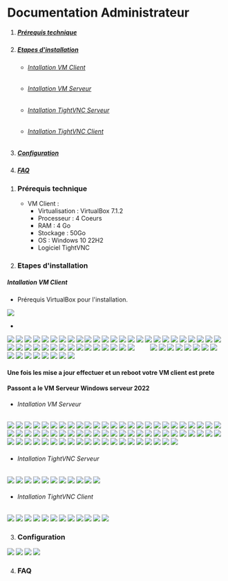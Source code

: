 # Documentation Administrateur

<!-- vscode-markdown-toc -->

1. ##### [Prérequis technique](#-Prérequis-technique)
2. ##### [Etapes d'installation](#-Etapes-d-installation)
   * ###### [Intallation VM Client](#-Intallation-VM-Client)
   * ###### [Intallation VM Serveur](#-Intallation-VM-Serveur)
   * ###### [Intallation TightVNC Serveur](#-Intallation-TightVNC-Serveur)
   * ###### [Intallation TightVNC Client](#-Intallation-TightVNC-Client)
4. ##### [Configuration](#-Configuration)
5. ##### [FAQ](#-FAQ)

<!-- vscode-markdown-toc -->


1. ###  Prérequis technique
   - VM Client :
      * Virtualisation : VirtualBox 7.1.2
      * Processeur : 4 Coeurs
      * RAM : 4 Go
      * Stockage : 50Go
      * OS : Windows 10 22H2 
      * Logiciel TightVNC

2. ###  Etapes d'installation

#####  Intallation VM Client

  * Prérequis VirtualBox pour l'installation. 

![](https://github.com/WildCodeSchool/TSSR-2409-JAUNE-P1-G4-Teleassistance/blob/main/image/Install_VM_Client/Capture%20d'%C3%A9cran%202024-10-10%20113954.png)

  * 
![](https://github.com/WildCodeSchool/TSSR-2409-JAUNE-P1-G4-Teleassistance/blob/main/image/Install_VM_Client/Capture%20d'%C3%A9cran%202024-10-10%20114112.png)
![](https://github.com/WildCodeSchool/TSSR-2409-JAUNE-P1-G4-Teleassistance/blob/main/image/Install_VM_Client/Capture%20d'%C3%A9cran%202024-10-10%20120601.png)
![](https://github.com/WildCodeSchool/TSSR-2409-JAUNE-P1-G4-Teleassistance/blob/main/image/Install_VM_Client/Capture%20d'%C3%A9cran%202024-10-10%20120642.png)
![](https://github.com/WildCodeSchool/TSSR-2409-JAUNE-P1-G4-Teleassistance/blob/main/image/Install_VM_Client/Capture%20d'%C3%A9cran%202024-10-10%20120937.png)
![](https://github.com/WildCodeSchool/TSSR-2409-JAUNE-P1-G4-Teleassistance/blob/main/image/Install_VM_Client/Capture%20d'%C3%A9cran%202024-10-10%20121301.png)
![](https://github.com/WildCodeSchool/TSSR-2409-JAUNE-P1-G4-Teleassistance/blob/main/image/Install_VM_Client/Capture%20d'%C3%A9cran%202024-10-10%20121326.png)
![](https://github.com/WildCodeSchool/TSSR-2409-JAUNE-P1-G4-Teleassistance/blob/main/image/Install_VM_Client/Capture%20d'%C3%A9cran%202024-10-10%20121345.png)
![](https://github.com/WildCodeSchool/TSSR-2409-JAUNE-P1-G4-Teleassistance/blob/main/image/Install_VM_Client/Capture%20d'%C3%A9cran%202024-10-10%20121410.png)
![](https://github.com/WildCodeSchool/TSSR-2409-JAUNE-P1-G4-Teleassistance/blob/main/image/Install_VM_Client/Capture%20d'%C3%A9cran%202024-10-10%20122302.png)
![](https://github.com/WildCodeSchool/TSSR-2409-JAUNE-P1-G4-Teleassistance/blob/main/image/Install_VM_Client/Capture%20d'%C3%A9cran%202024-10-10%20122333.png)
![](https://github.com/WildCodeSchool/TSSR-2409-JAUNE-P1-G4-Teleassistance/blob/main/image/Install_VM_Client/Capture%20d'%C3%A9cran%202024-10-10%20122400.png)
![](https://github.com/WildCodeSchool/TSSR-2409-JAUNE-P1-G4-Teleassistance/blob/main/image/Install_VM_Client/Capture%20d'%C3%A9cran%202024-10-10%20122427.png)
![](https://github.com/WildCodeSchool/TSSR-2409-JAUNE-P1-G4-Teleassistance/blob/main/image/Install_VM_Client/Capture%20d'%C3%A9cran%202024-10-10%20130649.png)
![](https://github.com/WildCodeSchool/TSSR-2409-JAUNE-P1-G4-Teleassistance/blob/main/image/Install_VM_Client/Capture%20d'%C3%A9cran%202024-10-10%20130723.png)
![](https://github.com/WildCodeSchool/TSSR-2409-JAUNE-P1-G4-Teleassistance/blob/main/image/Install_VM_Client/Capture%20d'%C3%A9cran%202024-10-10%20130746.png)
![](https://github.com/WildCodeSchool/TSSR-2409-JAUNE-P1-G4-Teleassistance/blob/main/image/Install_VM_Client/Capture%20d'%C3%A9cran%202024-10-10%20130823.png)
![](https://github.com/WildCodeSchool/TSSR-2409-JAUNE-P1-G4-Teleassistance/blob/main/image/Install_VM_Client/Capture%20d'%C3%A9cran%202024-10-10%20130922.png)
![](https://github.com/WildCodeSchool/TSSR-2409-JAUNE-P1-G4-Teleassistance/blob/main/image/Install_VM_Client/Capture%20d'%C3%A9cran%202024-10-10%20130958.png)
![](https://github.com/WildCodeSchool/TSSR-2409-JAUNE-P1-G4-Teleassistance/blob/main/image/Install_VM_Client/Capture%20d'%C3%A9cran%202024-10-10%20131109.png)
![](https://github.com/WildCodeSchool/TSSR-2409-JAUNE-P1-G4-Teleassistance/blob/main/image/Install_VM_Client/Capture%20d'%C3%A9cran%202024-10-10%20131126.png)
![](https://github.com/WildCodeSchool/TSSR-2409-JAUNE-P1-G4-Teleassistance/blob/main/image/Install_VM_Client/Capture%20d'%C3%A9cran%202024-10-10%20131203.png)
![](https://github.com/WildCodeSchool/TSSR-2409-JAUNE-P1-G4-Teleassistance/blob/main/image/Install_VM_Client/Capture%20d'%C3%A9cran%202024-10-10%20131223.png)
![](https://github.com/WildCodeSchool/TSSR-2409-JAUNE-P1-G4-Teleassistance/blob/main/image/Install_VM_Client/Capture%20d'%C3%A9cran%202024-10-10%20131251.png)
![](https://github.com/WildCodeSchool/TSSR-2409-JAUNE-P1-G4-Teleassistance/blob/main/image/Install_VM_Client/Capture%20d'%C3%A9cran%202024-10-10%20131258.png)
![](https://github.com/WildCodeSchool/TSSR-2409-JAUNE-P1-G4-Teleassistance/blob/main/image/Install_VM_Client/Capture%20d'%C3%A9cran%202024-10-10%20131325.png)
![](https://github.com/WildCodeSchool/TSSR-2409-JAUNE-P1-G4-Teleassistance/blob/main/image/Install_VM_Client/Capture%20d'%C3%A9cran%202024-10-10%20131348.png)
![](https://github.com/WildCodeSchool/TSSR-2409-JAUNE-P1-G4-Teleassistance/blob/main/image/Install_VM_Client/Capture%20d'%C3%A9cran%202024-10-10%20131404.png)
![](https://github.com/WildCodeSchool/TSSR-2409-JAUNE-P1-G4-Teleassistance/blob/main/image/Install_VM_Client/Capture%20d'%C3%A9cran%202024-10-10%20131418.png)
![](https://github.com/WildCodeSchool/TSSR-2409-JAUNE-P1-G4-Teleassistance/blob/main/image/Install_VM_Client/Capture%20d'%C3%A9cran%202024-10-10%20131438.png)
![](https://github.com/WildCodeSchool/TSSR-2409-JAUNE-P1-G4-Teleassistance/blob/main/image/Install_VM_Client/Capture%20d'%C3%A9cran%202024-10-10%20131457.png)
![](https://github.com/WildCodeSchool/TSSR-2409-JAUNE-P1-G4-Teleassistance/blob/main/image/Install_VM_Client/Capture%20d'%C3%A9cran%202024-10-10%20131518.png)
![](https://github.com/WildCodeSchool/TSSR-2409-JAUNE-P1-G4-Teleassistance/blob/main/image/Install_VM_Client/Capture%20d'%C3%A9cran%202024-10-10%20131558.png)
![](https://github.com/WildCodeSchool/TSSR-2409-JAUNE-P1-G4-Teleassistance/blob/main/image/Install_VM_Client/Capture%20d'%C3%A9cran%202024-10-10%20131729.png)
![](https://github.com/WildCodeSchool/TSSR-2409-JAUNE-P1-G4-Teleassistance/blob/main/image/Install_VM_Client/Capture%20d'%C3%A9cran%202024-10-10%20131920.png)
![](https://github.com/WildCodeSchool/TSSR-2409-JAUNE-P1-G4-Teleassistance/blob/main/image/Install_VM_Client/Capture%20d'%C3%A9cran%202024-10-10%20131947.png)
![](https://github.com/WildCodeSchool/TSSR-2409-JAUNE-P1-G4-Teleassistance/blob/main/image/Install_VM_Client/Capture%20d'%C3%A9cran%202024-10-10%20132012.png)
![](https://github.com/WildCodeSchool/TSSR-2409-JAUNE-P1-G4-Teleassistance/blob/main/image/Install_VM_Client/Capture%20d'%C3%A9cran%202024-10-10%20132019.png)
![](https://github.com/WildCodeSchool/TSSR-2409-JAUNE-P1-G4-Teleassistance/blob/main/image/Install_VM_Client/Capture%20d'%C3%A9cran%202024-10-10%20132059.png)
![](https://github.com/WildCodeSchool/TSSR-2409-JAUNE-P1-G4-Teleassistance/blob/main/image/Install_VM_Client/Capture%20d'%C3%A9cran%202024-10-10%20132119.png)
![](https://github.com/WildCodeSchool/TSSR-2409-JAUNE-P1-G4-Teleassistance/blob/main/image/Install_VM_Client/Capture%20d'%C3%A9cran%202024-10-10%20132229.png)
![]( )
![]( )
![]( )
![]( )
![]( )
![]( )
![]( )
![]( )
![](https://github.com/WildCodeSchool/TSSR-2409-JAUNE-P1-G4-Teleassistance/blob/main/image/Install_VM_Client/Capture%20d'%C3%A9cran%202024-10-10%20132310.png)
![](https://github.com/WildCodeSchool/TSSR-2409-JAUNE-P1-G4-Teleassistance/blob/main/image/Install_VM_Client/Capture%20d'%C3%A9cran%202024-10-10%20132323.png)
![](https://github.com/WildCodeSchool/TSSR-2409-JAUNE-P1-G4-Teleassistance/blob/main/image/Install_VM_Client/Capture%20d'%C3%A9cran%202024-10-10%20132339.png)
![](https://github.com/WildCodeSchool/TSSR-2409-JAUNE-P1-G4-Teleassistance/blob/main/image/Install_VM_Client/Capture%20d'%C3%A9cran%202024-10-10%20132357.png)
![](https://github.com/WildCodeSchool/TSSR-2409-JAUNE-P1-G4-Teleassistance/blob/main/image/Install_VM_Client/Capture%20d'%C3%A9cran%202024-10-10%20132455.png)
![](https://github.com/WildCodeSchool/TSSR-2409-JAUNE-P1-G4-Teleassistance/blob/main/image/Install_VM_Client/Capture%20d'%C3%A9cran%202024-10-10%20132519.png)
![](https://github.com/WildCodeSchool/TSSR-2409-JAUNE-P1-G4-Teleassistance/blob/main/image/Install_VM_Client/Capture%20d'%C3%A9cran%202024-10-10%20132534.png)
![](https://github.com/WildCodeSchool/TSSR-2409-JAUNE-P1-G4-Teleassistance/blob/main/image/Install_VM_Client/Capture%20d'%C3%A9cran%202024-10-10%20132548.png)
![](https://github.com/WildCodeSchool/TSSR-2409-JAUNE-P1-G4-Teleassistance/blob/main/image/Install_VM_Client/Capture%20d'%C3%A9cran%202024-10-10%20132617.png)
![](https://github.com/WildCodeSchool/TSSR-2409-JAUNE-P1-G4-Teleassistance/blob/main/image/Install_VM_Client/Capture%20d'%C3%A9cran%202024-10-10%20133158.png)
![](https://github.com/WildCodeSchool/TSSR-2409-JAUNE-P1-G4-Teleassistance/blob/main/image/Install_VM_Client/Capture%20d'%C3%A9cran%202024-10-10%20133457.png)
![](https://github.com/WildCodeSchool/TSSR-2409-JAUNE-P1-G4-Teleassistance/blob/main/image/Install_VM_Client/Capture%20d'%C3%A9cran%202024-10-10%20133609.png)
![](https://github.com/WildCodeSchool/TSSR-2409-JAUNE-P1-G4-Teleassistance/blob/main/image/Install_VM_Client/Capture%20d'%C3%A9cran%202024-10-10%20133844.png)
![](https://github.com/WildCodeSchool/TSSR-2409-JAUNE-P1-G4-Teleassistance/blob/main/image/Install_VM_Client/Capture%20d'%C3%A9cran%202024-10-10%20133928.png)
![](https://github.com/WildCodeSchool/TSSR-2409-JAUNE-P1-G4-Teleassistance/blob/main/image/Install_VM_Client/Capture%20d'%C3%A9cran%202024-10-10%20133945.png)
![](https://github.com/WildCodeSchool/TSSR-2409-JAUNE-P1-G4-Teleassistance/blob/main/image/Install_VM_Client/Capture%20d'%C3%A9cran%202024-10-10%20134012.png)

#### Une fois les mise a jour effectuer et un reboot votre VM client est prete 

#### Passont a le VM Serveur Windows serveur 2022 

  * ######  <a name='Intallation-VM-Seveur'></a>Intallation VM Serveur

![](https://github.com/WildCodeSchool/TSSR-2409-JAUNE-P1-G4-Teleassistance/blob/main/image/Install_VM_Server/Capture%20d'%C3%A9cran%202024-10-09%20150223.png)
![](https://github.com/WildCodeSchool/TSSR-2409-JAUNE-P1-G4-Teleassistance/blob/main/image/Install_VM_Server/Capture%20d'%C3%A9cran%202024-10-09%20151518.png)
![](https://github.com/WildCodeSchool/TSSR-2409-JAUNE-P1-G4-Teleassistance/blob/main/image/Install_VM_Server/Capture%20d'%C3%A9cran%202024-10-09%20151700.png)
![](https://github.com/WildCodeSchool/TSSR-2409-JAUNE-P1-G4-Teleassistance/blob/main/image/Install_VM_Server/Capture%20d'%C3%A9cran%202024-10-09%20152016.png)
![](https://github.com/WildCodeSchool/TSSR-2409-JAUNE-P1-G4-Teleassistance/blob/main/image/Install_VM_Server/Capture%20d'%C3%A9cran%202024-10-09%20152230.png)
![](https://github.com/WildCodeSchool/TSSR-2409-JAUNE-P1-G4-Teleassistance/blob/main/image/Install_VM_Server/Capture%20d'%C3%A9cran%202024-10-09%20152333.png)
![](https://github.com/WildCodeSchool/TSSR-2409-JAUNE-P1-G4-Teleassistance/blob/main/image/Install_VM_Server/Capture%20d'%C3%A9cran%202024-10-09%20152442.png)
![](https://github.com/WildCodeSchool/TSSR-2409-JAUNE-P1-G4-Teleassistance/blob/main/image/Install_VM_Server/Capture%20d'%C3%A9cran%202024-10-09%20153457.png)
![](https://github.com/WildCodeSchool/TSSR-2409-JAUNE-P1-G4-Teleassistance/blob/main/image/Install_VM_Server/Capture%20d'%C3%A9cran%202024-10-09%20153634.png)
![](https://github.com/WildCodeSchool/TSSR-2409-JAUNE-P1-G4-Teleassistance/blob/main/image/Install_VM_Server/Capture%20d'%C3%A9cran%202024-10-09%20153736.png)
![](https://github.com/WildCodeSchool/TSSR-2409-JAUNE-P1-G4-Teleassistance/blob/main/image/Install_VM_Server/Capture%20d'%C3%A9cran%202024-10-09%20154020.png)
![](https://github.com/WildCodeSchool/TSSR-2409-JAUNE-P1-G4-Teleassistance/blob/main/image/Install_VM_Server/Capture%20d'%C3%A9cran%202024-10-09%20154450.png)
![](https://github.com/WildCodeSchool/TSSR-2409-JAUNE-P1-G4-Teleassistance/blob/main/image/Install_VM_Server/Capture%20d'%C3%A9cran%202024-10-09%20154500.png)
![](https://github.com/WildCodeSchool/TSSR-2409-JAUNE-P1-G4-Teleassistance/blob/main/image/Install_VM_Server/Capture%20d'%C3%A9cran%202024-10-09%20154840.png)
![](https://github.com/WildCodeSchool/TSSR-2409-JAUNE-P1-G4-Teleassistance/blob/main/image/Install_VM_Server/Capture%20d'%C3%A9cran%202024-10-09%20154916.png)
![](https://github.com/WildCodeSchool/TSSR-2409-JAUNE-P1-G4-Teleassistance/blob/main/image/Install_VM_Server/Capture%20d'%C3%A9cran%202024-10-09%20155033.png)
![](https://github.com/WildCodeSchool/TSSR-2409-JAUNE-P1-G4-Teleassistance/blob/main/image/Install_VM_Server/Capture%20d'%C3%A9cran%202024-10-09%20155228.png)
![](https://github.com/WildCodeSchool/TSSR-2409-JAUNE-P1-G4-Teleassistance/blob/main/image/Install_VM_Server/Capture%20d'%C3%A9cran%202024-10-09%20155329.png)
![](https://github.com/WildCodeSchool/TSSR-2409-JAUNE-P1-G4-Teleassistance/blob/main/image/Install_VM_Server/Capture%20d'%C3%A9cran%202024-10-09%20155545.png)
![](https://github.com/WildCodeSchool/TSSR-2409-JAUNE-P1-G4-Teleassistance/blob/main/image/Install_VM_Server/Capture%20d'%C3%A9cran%202024-10-09%20155640.png)
![](https://github.com/WildCodeSchool/TSSR-2409-JAUNE-P1-G4-Teleassistance/blob/main/image/Install_VM_Server/Capture%20d'%C3%A9cran%202024-10-09%20160146.png)
![](https://github.com/WildCodeSchool/TSSR-2409-JAUNE-P1-G4-Teleassistance/blob/main/image/Install_VM_Server/Capture%20d'%C3%A9cran%202024-10-09%20160202.png)
![](https://github.com/WildCodeSchool/TSSR-2409-JAUNE-P1-G4-Teleassistance/blob/main/image/Install_VM_Server/Capture%20d'%C3%A9cran%202024-10-09%20160356.png)
![](https://github.com/WildCodeSchool/TSSR-2409-JAUNE-P1-G4-Teleassistance/blob/main/image/Install_VM_Server/Capture%20d'%C3%A9cran%202024-10-09%20160434.png)
![](https://github.com/WildCodeSchool/TSSR-2409-JAUNE-P1-G4-Teleassistance/blob/main/image/Install_VM_Server/Capture%20d'%C3%A9cran%202024-10-09%20160518.png)
![](https://github.com/WildCodeSchool/TSSR-2409-JAUNE-P1-G4-Teleassistance/blob/main/image/Install_VM_Server/Capture%20d'%C3%A9cran%202024-10-09%20160613.png)
![](https://github.com/WildCodeSchool/TSSR-2409-JAUNE-P1-G4-Teleassistance/blob/main/image/Install_VM_Server/Capture%20d'%C3%A9cran%202024-10-09%20160742.png)
![](https://github.com/WildCodeSchool/TSSR-2409-JAUNE-P1-G4-Teleassistance/blob/main/image/Install_VM_Server/Capture%20d'%C3%A9cran%202024-10-09%20160929.png)
![](https://github.com/WildCodeSchool/TSSR-2409-JAUNE-P1-G4-Teleassistance/blob/main/image/Install_VM_Server/Capture%20d'%C3%A9cran%202024-10-09%20161201.png)
![](https://github.com/WildCodeSchool/TSSR-2409-JAUNE-P1-G4-Teleassistance/blob/main/image/Install_VM_Server/Capture%20d'%C3%A9cran%202024-10-09%20161334.png)
![](https://github.com/WildCodeSchool/TSSR-2409-JAUNE-P1-G4-Teleassistance/blob/main/image/Install_VM_Server/Capture%20d'%C3%A9cran%202024-10-09%20161354.png)
![](https://github.com/WildCodeSchool/TSSR-2409-JAUNE-P1-G4-Teleassistance/blob/main/image/Install_VM_Server/Capture%20d'%C3%A9cran%202024-10-09%20161400.png)
![](https://github.com/WildCodeSchool/TSSR-2409-JAUNE-P1-G4-Teleassistance/blob/main/image/Install_VM_Server/Capture%20d'%C3%A9cran%202024-10-09%20161545.png)
![](https://github.com/WildCodeSchool/TSSR-2409-JAUNE-P1-G4-Teleassistance/blob/main/image/Install_VM_Server/Capture%20d'%C3%A9cran%202024-10-09%20161753.png)
![](https://github.com/WildCodeSchool/TSSR-2409-JAUNE-P1-G4-Teleassistance/blob/main/image/Install_VM_Server/Capture%20d'%C3%A9cran%202024-10-09%20161829.png)
![](https://github.com/WildCodeSchool/TSSR-2409-JAUNE-P1-G4-Teleassistance/blob/main/image/Install_VM_Server/Capture%20d'%C3%A9cran%202024-10-09%20161905.png)
![](https://github.com/WildCodeSchool/TSSR-2409-JAUNE-P1-G4-Teleassistance/blob/main/image/Install_VM_Server/Capture%20d'%C3%A9cran%202024-10-09%20161959.png)
![](https://github.com/WildCodeSchool/TSSR-2409-JAUNE-P1-G4-Teleassistance/blob/main/image/Install_VM_Server/Capture%20d'%C3%A9cran%202024-10-09%20162114.png)
![](https://github.com/WildCodeSchool/TSSR-2409-JAUNE-P1-G4-Teleassistance/blob/main/image/Install_VM_Server/Capture%20d'%C3%A9cran%202024-10-09%20162254.png)
![](https://github.com/WildCodeSchool/TSSR-2409-JAUNE-P1-G4-Teleassistance/blob/main/image/Install_VM_Server/Capture%20d'%C3%A9cran%202024-10-09%20162345.png)
![](https://github.com/WildCodeSchool/TSSR-2409-JAUNE-P1-G4-Teleassistance/blob/main/image/Install_VM_Server/Capture%20d'%C3%A9cran%202024-10-09%20162441.png)
![](https://github.com/WildCodeSchool/TSSR-2409-JAUNE-P1-G4-Teleassistance/blob/main/image/Install_VM_Server/Capture%20d'%C3%A9cran%202024-10-09%20162602.png)
![](https://github.com/WildCodeSchool/TSSR-2409-JAUNE-P1-G4-Teleassistance/blob/main/image/Install_VM_Server/Capture%20d'%C3%A9cran%202024-10-09%20162642.png)
![](https://github.com/WildCodeSchool/TSSR-2409-JAUNE-P1-G4-Teleassistance/blob/main/image/Install_VM_Server/Capture%20d'%C3%A9cran%202024-10-09%20162715.png)
![](https://github.com/WildCodeSchool/TSSR-2409-JAUNE-P1-G4-Teleassistance/blob/main/image/Install_VM_Server/Capture%20d'%C3%A9cran%202024-10-09%20162925.png)
![](https://github.com/WildCodeSchool/TSSR-2409-JAUNE-P1-G4-Teleassistance/blob/main/image/Install_VM_Server/Capture%20d'%C3%A9cran%202024-10-09%20162926.png)
![](https://github.com/WildCodeSchool/TSSR-2409-JAUNE-P1-G4-Teleassistance/blob/main/image/Install_VM_Server/Capture%20d'%C3%A9cran%202024-10-09%20163001.png)
![](https://github.com/WildCodeSchool/TSSR-2409-JAUNE-P1-G4-Teleassistance/blob/main/image/Install_VM_Server/Capture%20d'%C3%A9cran%202024-10-09%20163023.png)
![](https://github.com/WildCodeSchool/TSSR-2409-JAUNE-P1-G4-Teleassistance/blob/main/image/Install_VM_Server/Capture%20d'%C3%A9cran%202024-10-09%20163119.png)
![](https://github.com/WildCodeSchool/TSSR-2409-JAUNE-P1-G4-Teleassistance/blob/main/image/Install_VM_Server/Capture%20d'%C3%A9cran%202024-10-09%20163420.png)
![](https://github.com/WildCodeSchool/TSSR-2409-JAUNE-P1-G4-Teleassistance/blob/main/image/Install_VM_Server/Capture%20d'%C3%A9cran%202024-10-09%20163634.png)
![](https://github.com/WildCodeSchool/TSSR-2409-JAUNE-P1-G4-Teleassistance/blob/main/image/Install_VM_Server/Capture%20d'%C3%A9cran%202024-10-09%20163634.png)
![](https://github.com/WildCodeSchool/TSSR-2409-JAUNE-P1-G4-Teleassistance/blob/main/image/Install_VM_Server/Capture%20d'%C3%A9cran%202024-10-09%20163908.png)
![](https://github.com/WildCodeSchool/TSSR-2409-JAUNE-P1-G4-Teleassistance/blob/main/image/Install_VM_Server/Capture%20d'%C3%A9cran%202024-10-09%20164008.png)
![](https://github.com/WildCodeSchool/TSSR-2409-JAUNE-P1-G4-Teleassistance/blob/main/image/Install_VM_Server/Capture%20d'%C3%A9cran%202024-10-09%20164154.png)
![](https://github.com/WildCodeSchool/TSSR-2409-JAUNE-P1-G4-Teleassistance/blob/main/image/Install_VM_Server/Capture%20d'%C3%A9cran%202024-10-09%20164322.png)
![](https://github.com/WildCodeSchool/TSSR-2409-JAUNE-P1-G4-Teleassistance/blob/main/image/Install_VM_Server/Capture%20d'%C3%A9cran%202024-10-09%20164608.png)
![](https://github.com/WildCodeSchool/TSSR-2409-JAUNE-P1-G4-Teleassistance/blob/main/image/Install_VM_Server/Capture%20d'%C3%A9cran%202024-10-09%20164653.png)
![](https://github.com/WildCodeSchool/TSSR-2409-JAUNE-P1-G4-Teleassistance/blob/main/image/Install_VM_Server/Capture%20d'%C3%A9cran%202024-10-09%20164757.png)
![](https://github.com/WildCodeSchool/TSSR-2409-JAUNE-P1-G4-Teleassistance/blob/main/image/Install_VM_Server/Capture%20d'%C3%A9cran%202024-10-09%20164834.png)
![](https://github.com/WildCodeSchool/TSSR-2409-JAUNE-P1-G4-Teleassistance/blob/main/image/Install_VM_Server/Capture%20d'%C3%A9cran%202024-10-09%20164920.png)
![](https://github.com/WildCodeSchool/TSSR-2409-JAUNE-P1-G4-Teleassistance/blob/main/image/Install_VM_Server/Capture%20d'%C3%A9cran%202024-10-09%20165046.png)
![](https://github.com/WildCodeSchool/TSSR-2409-JAUNE-P1-G4-Teleassistance/blob/main/image/Install_VM_Server/Capture%20d'%C3%A9cran%202024-10-10%20103056.png)
![](https://github.com/WildCodeSchool/TSSR-2409-JAUNE-P1-G4-Teleassistance/blob/main/image/Install_VM_Server/Capture%20d'%C3%A9cran%202024-10-10%20103136.png)
![](https://github.com/WildCodeSchool/TSSR-2409-JAUNE-P1-G4-Teleassistance/blob/main/image/Install_VM_Server/Capture%20d'%C3%A9cran%202024-10-10%20104713.png)
![](https://github.com/WildCodeSchool/TSSR-2409-JAUNE-P1-G4-Teleassistance/blob/main/image/Install_VM_Server/Capture%20d'%C3%A9cran%202024-10-10%20105123.png)
![](https://github.com/WildCodeSchool/TSSR-2409-JAUNE-P1-G4-Teleassistance/blob/main/image/Install_VM_Server/Capture%20d'%C3%A9cran%202024-10-10%20105155.png)
![](https://github.com/WildCodeSchool/TSSR-2409-JAUNE-P1-G4-Teleassistance/blob/main/image/Install_VM_Server/Capture%20d'%C3%A9cran%202024-10-10%20105239.png)
![](https://github.com/WildCodeSchool/TSSR-2409-JAUNE-P1-G4-Teleassistance/blob/main/image/Install_VM_Server/Capture%20d'%C3%A9cran%202024-10-10%20105544.png)
![](https://github.com/WildCodeSchool/TSSR-2409-JAUNE-P1-G4-Teleassistance/blob/main/image/Install_VM_Server/Capture%20d'%C3%A9cran%202024-10-10%20113502.png)
![]( )

  * ######  <a name='Intallation-TightVNC-Serveur'></a>Intallation TightVNC Serveur

![](https://github.com/WildCodeSchool/TSSR-2409-JAUNE-P1-G4-Teleassistance/blob/main/image/Install_TightVNC_Server/Capture%20d'%C3%A9cran%202024-10-10%20181314.png)
![](https://github.com/WildCodeSchool/TSSR-2409-JAUNE-P1-G4-Teleassistance/blob/main/image/Install_TightVNC_Server/Capture%20d'%C3%A9cran%202024-10-10%20181345.png)
![](https://github.com/WildCodeSchool/TSSR-2409-JAUNE-P1-G4-Teleassistance/blob/main/image/Install_TightVNC_Server/Capture%20d'%C3%A9cran%202024-10-10%20181448.png)
![](https://github.com/WildCodeSchool/TSSR-2409-JAUNE-P1-G4-Teleassistance/blob/main/image/Install_TightVNC_Server/Capture%20d'%C3%A9cran%202024-10-10%20181620.png)
![](https://github.com/WildCodeSchool/TSSR-2409-JAUNE-P1-G4-Teleassistance/blob/main/image/Install_TightVNC_Server/Capture%20d'%C3%A9cran%202024-10-10%20181702.png)
![](https://github.com/WildCodeSchool/TSSR-2409-JAUNE-P1-G4-Teleassistance/blob/main/image/Install_TightVNC_Server/Capture%20d'%C3%A9cran%202024-10-10%20181740.png)
![](https://github.com/WildCodeSchool/TSSR-2409-JAUNE-P1-G4-Teleassistance/blob/main/image/Install_TightVNC_Server/Capture%20d'%C3%A9cran%202024-10-10%20181758.png)
![](https://github.com/WildCodeSchool/TSSR-2409-JAUNE-P1-G4-Teleassistance/blob/main/image/Install_TightVNC_Server/Capture%20d'%C3%A9cran%202024-10-10%20181845.png)
![](https://github.com/WildCodeSchool/TSSR-2409-JAUNE-P1-G4-Teleassistance/blob/main/image/Install_TightVNC_Server/Capture%20d'%C3%A9cran%202024-10-10%20181929.png)
![](https://github.com/WildCodeSchool/TSSR-2409-JAUNE-P1-G4-Teleassistance/blob/main/image/Install_TightVNC_Server/Capture%20d'%C3%A9cran%202024-10-10%20181929.png)
![](https://github.com/WildCodeSchool/TSSR-2409-JAUNE-P1-G4-Teleassistance/blob/main/image/Install_TightVNC_Server/Capture%20d'%C3%A9cran%202024-10-10%20182134.png)

  * ######  <a name='Intallation-TightVNC-Client'></a>Intallation TightVNC Client

![](https://github.com/WildCodeSchool/TSSR-2409-JAUNE-P1-G4-Teleassistance/blob/main/image/Install_TightVNC_Cient/Capture%20d'%C3%A9cran%202024-10-10%20182945.png)
![](https://github.com/WildCodeSchool/TSSR-2409-JAUNE-P1-G4-Teleassistance/blob/main/image/Install_TightVNC_Cient/Capture%20d'%C3%A9cran%202024-10-10%20183008.png)
![](https://github.com/WildCodeSchool/TSSR-2409-JAUNE-P1-G4-Teleassistance/blob/main/image/Install_TightVNC_Cient/Capture%20d'%C3%A9cran%202024-10-10%20183044.png)
![](https://github.com/WildCodeSchool/TSSR-2409-JAUNE-P1-G4-Teleassistance/blob/main/image/Install_TightVNC_Cient/Capture%20d'%C3%A9cran%202024-10-10%20183101.png)
![](https://github.com/WildCodeSchool/TSSR-2409-JAUNE-P1-G4-Teleassistance/blob/main/image/Install_TightVNC_Cient/Capture%20d'%C3%A9cran%202024-10-10%20183121.png)
![](https://github.com/WildCodeSchool/TSSR-2409-JAUNE-P1-G4-Teleassistance/blob/main/image/Install_TightVNC_Cient/Capture%20d'%C3%A9cran%202024-10-10%20183207.png)
![](https://github.com/WildCodeSchool/TSSR-2409-JAUNE-P1-G4-Teleassistance/blob/main/image/Install_TightVNC_Cient/Capture%20d'%C3%A9cran%202024-10-10%20183226.png)
![](https://github.com/WildCodeSchool/TSSR-2409-JAUNE-P1-G4-Teleassistance/blob/main/image/Install_TightVNC_Cient/Capture%20d'%C3%A9cran%202024-10-10%20183247.png)
![](https://github.com/WildCodeSchool/TSSR-2409-JAUNE-P1-G4-Teleassistance/blob/main/image/Install_TightVNC_Cient/Capture%20d'%C3%A9cran%202024-10-10%20183301.png)
![](https://github.com/WildCodeSchool/TSSR-2409-JAUNE-P1-G4-Teleassistance/blob/main/image/Install_TightVNC_Cient/Capture%20d'%C3%A9cran%202024-10-10%20183331.png)
![](https://github.com/WildCodeSchool/TSSR-2409-JAUNE-P1-G4-Teleassistance/blob/main/image/Install_TightVNC_Cient/Capture%20d'%C3%A9cran%202024-10-10%20183331.png)
![](https://github.com/WildCodeSchool/TSSR-2409-JAUNE-P1-G4-Teleassistance/blob/main/image/Install_TightVNC_Cient/Capture%20d'%C3%A9cran%202024-10-10%20183405.png)
![]( )
![]( )



3. ###  <a name='Configuration'></a>Configuration

![](https://github.com/WildCodeSchool/TSSR-2409-JAUNE-P1-G4-Teleassistance/blob/main/image/Install_TightVNC_Server/Capture%20d'%C3%A9cran%202024-10-10%20182218.png)
![](https://github.com/WildCodeSchool/TSSR-2409-JAUNE-P1-G4-Teleassistance/blob/main/image/Install_TightVNC_Server/Capture%20d'%C3%A9cran%202024-10-10%20182235.png)
![](https://github.com/WildCodeSchool/TSSR-2409-JAUNE-P1-G4-Teleassistance/blob/main/image/Install_TightVNC_Server/Capture%20d'%C3%A9cran%202024-10-10%20182303.png)
![](https://github.com/WildCodeSchool/TSSR-2409-JAUNE-P1-G4-Teleassistance/blob/main/image/Install_TightVNC_Server/Capture%20d'%C3%A9cran%202024-10-10%20182333.png)
![]( )
![]( )
![]( )
![]( )
![]( )
![]( )
![]( )
 

4. ###  <a name='FAQ'></a>FAQ


